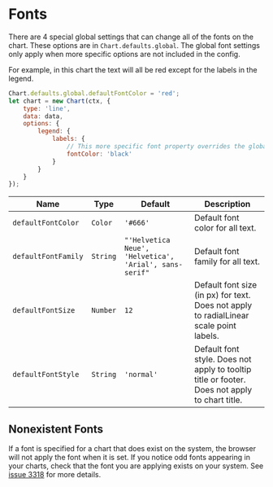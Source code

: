 # Fonts

There are 4 special global settings that can change all of the fonts on the chart. These options are in `Chart.defaults.global`. The global font settings only apply when more specific options are not included in the config.

For example, in this chart the text will all be red except for the labels in the legend.

```javascript
Chart.defaults.global.defaultFontColor = 'red';
let chart = new Chart(ctx, {
    type: 'line',
    data: data,
    options: {
        legend: {
            labels: {
                // This more specific font property overrides the global property
                fontColor: 'black'
            }
        }
    }
});
```

| Name | Type | Default | Description
| ---- | ---- | ------- | -----------
| `defaultFontColor` | `Color` | `'#666'` | Default font color for all text.
| `defaultFontFamily` | `String` | `"'Helvetica Neue', 'Helvetica', 'Arial', sans-serif"` | Default font family for all text.
| `defaultFontSize` | `Number` | `12` | Default font size (in px) for text. Does not apply to radialLinear scale point labels.
| `defaultFontStyle` | `String` | `'normal'` | Default font style. Does not apply to tooltip title or footer. Does not apply to chart title.

## Nonexistent Fonts

If a font is specified for a chart that does exist on the system, the browser will not apply the font when it is set. If you notice odd fonts appearing in your charts, check that the font you are applying exists on your system. See [issue 3318](https://github.com/chartjs/Chart.js/issues/3318) for more details.
